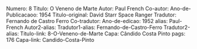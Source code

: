 Numero: 8
Titulo: O Veneno de Marte
Autor: Paul French
Co-autor: 
Ano-de-Publicacaoo: 1954
Titulo-original: David Starr Space Ranger
Tradutor: Fernando de Castro Ferro
Co-tradutor: 
Ano-de-edicao: 1952
alias: Paul-French
Autor2-alias: 
Tradutor1-alias: Fernando-de-Castro-Ferro
Tradutor2-alias: 
Titulo-link: 8-O-Veneno-de-Marte
Capa: Cândido Costa Pinto
pags: 176
Capa-link: Candido-Costa-Pinto